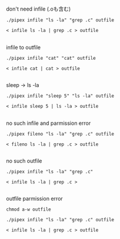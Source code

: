 ##
don't need infile (.oも含む)
```
./pipex infile "ls -la" "grep .c" outfile

< infile ls -la | grep .c > outfile
```
##
infile to outfile
```
./pipex infile "cat" "cat" outfile

< infile cat | cat > outfile
```
##
sleep -> ls -la
```
./pipex infile "sleep 5" "ls -la" outfile

< infile sleep 5 | ls -la > outfile
```
##
no such infile and parmission error
```
./pipex fileno "ls -la" "grep .c" outfile

< fileno ls -la | grep .c > outfile
```
##
no such outfile
```
./pipex infile "ls -la" "grep .c"

< infile ls -la | grep .c > 
```
##
outfile parmission error
```
chmod a-w outfile

./pipex infile "ls -la" "grep .c" outfile

< infile ls -la | grep .c > outfile
```
##
